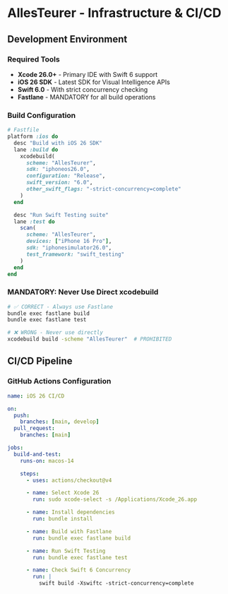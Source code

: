 # AllesTeurer - Infrastructure & CI/CD

## Development Environment

### Required Tools

- **Xcode 26.0+** - Primary IDE with Swift 6 support
- **iOS 26 SDK** - Latest SDK for Visual Intelligence APIs
- **Swift 6.0** - With strict concurrency checking
- **Fastlane** - MANDATORY for all build operations

### Build Configuration

```ruby
# Fastfile
platform :ios do
  desc "Build with iOS 26 SDK"
  lane :build do
    xcodebuild(
      scheme: "AllesTeurer",
      sdk: "iphoneos26.0",
      configuration: "Release",
      swift_version: "6.0",
      other_swift_flags: "-strict-concurrency=complete"
    )
  end

  desc "Run Swift Testing suite"
  lane :test do
    scan(
      scheme: "AllesTeurer",
      devices: ["iPhone 16 Pro"],
      sdk: "iphonesimulator26.0",
      test_framework: "swift_testing"
    )
  end
end
```

### MANDATORY: Never Use Direct xcodebuild

```bash
# ✅ CORRECT - Always use Fastlane
bundle exec fastlane build
bundle exec fastlane test

# ❌ WRONG - Never use directly
xcodebuild build -scheme "AllesTeurer"  # PROHIBITED
```

## CI/CD Pipeline

### GitHub Actions Configuration

```yaml
name: iOS 26 CI/CD

on:
  push:
    branches: [main, develop]
  pull_request:
    branches: [main]

jobs:
  build-and-test:
    runs-on: macos-14

    steps:
      - uses: actions/checkout@v4

      - name: Select Xcode 26
        run: sudo xcode-select -s /Applications/Xcode_26.app

      - name: Install dependencies
        run: bundle install

      - name: Build with Fastlane
        run: bundle exec fastlane build

      - name: Run Swift Testing
        run: bundle exec fastlane test

      - name: Check Swift 6 Concurrency
        run: |
          swift build -Xswiftc -strict-concurrency=complete
```
